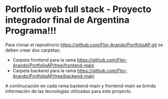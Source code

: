 # Portfolio web full stack - Proyecto integrador final de Argentina Programa!!!
Para clonar el repostirorio https://github.com/Flor-Arando/PortfolioAP.git se deben crear dos carpetas: 

* Carpeta frontend para la rama https://github.com/Flor-Arando/PortfolioAP/tree/frontend-main
* Carpeta backend para la rama https://github.com/Flor-Arando/PortfolioAP/tree/backend-main

A continucación en cada rama backend-main y frontend-main se brinda información de las tecnologías utilizadas para este proyecto.
